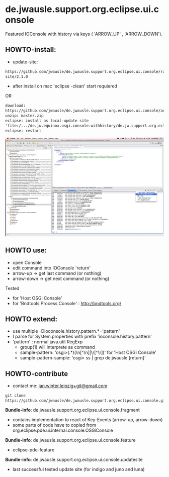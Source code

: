 de.jwausle.support.org.eclipse.ui.console
========================================

Featured IOConsole with history via keys ( 'ARROW_UP' , 'ARROW_DOWN').


## HOWTO-install:
- update-site: 

```
https://github.com/jwausle/de.jwausle.support.org.eclipse.ui.console/raw/master/de.jwausle.support.org.eclipse.ui.console.updatesite/update-site/2.1.0
```

- after install on mac 'eclipse -clean' start requiered 

OR

```
download: https://github.com/jwausle/de.jwausle.support.org.eclipse.ui.console/archive/master.zip
unzip: master.zip
eclipse: install as local-update site 'file:/.../de.jw.equinox.osgi.console.withhistory/de.jw.support.org.eclipse.pde.ui.updatesite'
eclipse: restart 
```

![show console/select-first-arrow-down-from-console-toolbar and find 'Host OSGiConsoleWithHistory' beside 'Host OSGiConsole'](https://github.com/jwausle/de.jw.equinox.osgi.console.withhistory/raw/master/img/screenshot-successful-installation2.png)

## HOWTO use:

- open Console
- edit command into IOConsole 'return'
- arrow-up  -> get last command (or nothing) 
- arrow-down  -> get next command (or nothing) 

Tested
- for 'Host OSGi Console'
- for 'Bndtools Process Console' : http://bndtools.org/

## HOWTO extend:

- use multiple -Dioconsole.history.pattern.*='pattern'
- I parse for System.properties with prefix 'ioconsole.history.pattern'
- 'pattern' : normal java.util.RegExp
  - group(1) will interprete as command
  - sample-pattern: 'osgi>(.*)(\n[^\n]|\r[^\r])' for 'Host OSGi Console'
  - sample-pattern-sample: 'osgi> ss | grep de.jwausle [return]'


## HOWTO-contribute
- contact me: jan.winter.leipzig+git@gmail.com

```
git clone https://github.com/jwausle/de.jwausle.support.org.eclipse.ui.console.git
```


**Bundle-info**: de.jwausle.support.org.eclipse.ui.console.fragment
- contains implementation to react of Key-Events (arrow-up, arrow-down)
- some parts of code have to copied from org.eclipse.pde.ui.internal.console.OSGiConsole 

**Bundle-info**: de.jwausle.support.org.eclipse.ui.console.feature
- eclipse-pde-feature 

**Bundle-info**: de.jwausle.support.org.eclipse.ui.console.updatesite
- last successful tested update site (for indigo and juno and luna)
